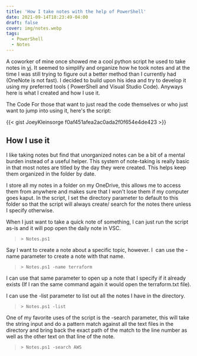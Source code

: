 ```yaml
---
title: 'How I take notes with the help of PowerShell'
date: 2021-09-14T18:23:49-04:00
draft: false
cover: img/notes.webp
tags:
  - PowerShell
  - Notes
---
```


A coworker of mine once showed me a cool python script he used to take notes in [vi](https://en.wikipedia.org/wiki/Vi). It seemed to simplify and organize how he took notes and at the time I was still trying to figure out a better method than I currently had (OneNote is not fast). I decided to build upon his idea and try to develop it using my preferred tools ( PowerShell and Visual Studio Code). Anyways here is what I created and how I use it.

The Code
For those that want to just read the code themselves or who just want to jump into using it, here's the script:

{{< gist JoeyKleinsorge f0af451afea2ac0ada2f0f654e4de423 >}}

## How I use it

I like taking notes but find that unorganized notes can be a bit of a mental burden instead of a useful helper. This system of note-taking is really basic in that most notes are titled by the day they were created. This helps keep them organized in the folder by date.

I store all my notes in a folder on my OneDrive, this allows me to access them from anywhere and makes sure that I won't lose them if my computer goes kaput. In the script, I set the directory parameter to default to this folder so that the script will always create/ search for the notes there unless I specify otherwise.

When I just want to take a quick note of something, I can just run the script as-is and it will pop open the daily note in VSC.

> `> Notes.ps1`

Say I want to create a note about a specific topic, however. I  can use the -name parameter to create a note with that name.

> `> Notes.ps1 -name terraform`

I can use that same parameter to open up a note that I specify if it already exists (If I ran the same command again it would open the terraform.txt file).

I can use the -list parameter to list out all the notes I have in the directory.

> `> Notes.ps1 -list`

One of my favorite uses of the script is the -search parameter, this will take the string input and do a pattern match against all the text files in the directory and bring back the exact path of the match to the line number as well as the other text on that line of the note.

> `> Notes.ps1 -search AWS`

